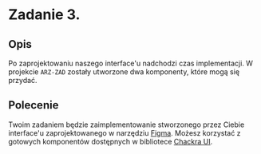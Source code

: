 # Zadanie 3.

## Opis

Po zaprojektowaniu naszego interface'u nadchodzi czas implementacji. W projekcie `ARZ-ZAD` zostały utworzone dwa komponenty, które mogą się przydać.

## Polecenie

Twoim zadaniem będzie zaimplementowanie stworzonego przez Ciebie interface'u zaprojektowanego w narzędziu [Figma](https://www.figma.com).
Możesz korzystać z gotowych komponentów dostępnych w bibliotece [Chackra UI](https://v2.chakra-ui.com).
